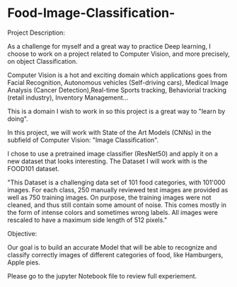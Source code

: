 # Food-Image-Classification-

Project Description:

As a challenge for myself and a great way to practice Deep learning, I choose to work on a project related to Computer Vision, and more precisely, on object Classification.

Computer Vision is a hot and exciting domain which applications goes from Facial Recognition, Autonomous vehicles (Self-driving cars), Medical Image Analysis (Cancer Detection),Real-time Sports tracking, Behaviorial tracking (retail industry), Inventory Management...

This is a domain I wish to work in so this project is a great way to "learn by doing".

In this project, we will work with State of the Art Models (CNNs) in the subfield of Computer Vision: "Image Classification".

I chose to use a pretrained image classifier (ResNet50) and apply it on a new dataset that looks interesting.
The Dataset I will work with is the FOOD101 dataset.

"This Dataset is a challenging data set of 101 food categories, with 101'000 images. For each class, 250 manually reviewed test images are provided as well as 750 training images. On purpose, the training images were not cleaned, and thus still contain some amount of noise. This comes mostly in the form of intense colors and sometimes wrong labels. All images were rescaled to have a maximum side length of 512 pixels."

Objective:

Our goal is to build an accurate Model that will be able to recognize and classify correctly images of different categories of food, like Hamburgers, Apple pies.

Please go to the jupyter Notebook file to review full experiement.
